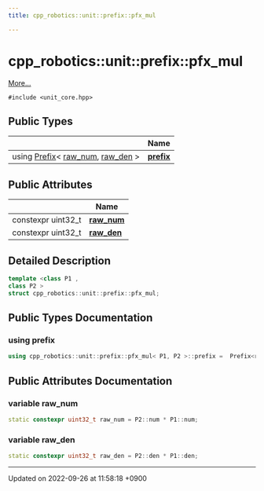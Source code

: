 ```yaml
---
title: cpp_robotics::unit::prefix::pfx_mul

---
```


# cpp_robotics::unit::prefix::pfx_mul



 [More...](#detailed-description)


`#include <unit_core.hpp>`

## Public Types

|                | Name           |
| -------------- | -------------- |
| using [Prefix](/cpp_robotics/doxybook/Classes/structcpp__robotics_1_1unit_1_1Prefix/)< [raw_num](/cpp_robotics/doxybook/Classes/structcpp__robotics_1_1unit_1_1prefix_1_1pfx__mul/#variable-raw-num), [raw_den](/cpp_robotics/doxybook/Classes/structcpp__robotics_1_1unit_1_1prefix_1_1pfx__mul/#variable-raw-den) > | **[prefix](/cpp_robotics/doxybook/Classes/structcpp__robotics_1_1unit_1_1prefix_1_1pfx__mul/#using-prefix)**  |

## Public Attributes

|                | Name           |
| -------------- | -------------- |
| constexpr uint32_t | **[raw_num](/cpp_robotics/doxybook/Classes/structcpp__robotics_1_1unit_1_1prefix_1_1pfx__mul/#variable-raw-num)**  |
| constexpr uint32_t | **[raw_den](/cpp_robotics/doxybook/Classes/structcpp__robotics_1_1unit_1_1prefix_1_1pfx__mul/#variable-raw-den)**  |

## Detailed Description

```cpp
template <class P1 ,
class P2 >
struct cpp_robotics::unit::prefix::pfx_mul;
```

## Public Types Documentation

### using prefix

```cpp
using cpp_robotics::unit::prefix::pfx_mul< P1, P2 >::prefix =  Prefix<raw_num, raw_den>;
```


## Public Attributes Documentation

### variable raw_num

```cpp
static constexpr uint32_t raw_num = P2::num * P1::num;
```


### variable raw_den

```cpp
static constexpr uint32_t raw_den = P2::den * P1::den;
```


-------------------------------

Updated on 2022-09-26 at 11:58:18 +0900